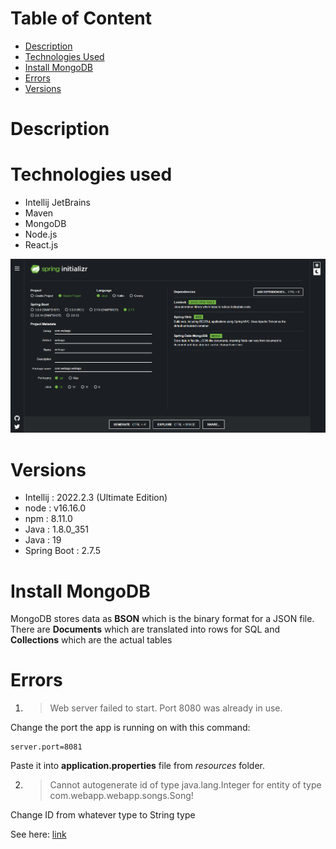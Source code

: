 # Table of Content

- [Description](#description)
- [Technologies Used](#technologies-used)
- [Install MongoDB](#install-mongodb)
- [Errors](#errors)
- [Versions](#versions)

# Description

# Technologies used

- Intellij JetBrains
- Maven
- MongoDB
- Node.js
- React.js

![spring_initializr](media/spring_initializr.png)

# Versions

- Intellij : 2022.2.3 (Ultimate Edition)
- node : v16.16.0
- npm : 8.11.0
- Java : 1.8.0_351
- Java : 19
- Spring Boot : 2.7.5

# Install MongoDB

MongoDB stores data as **BSON** which is the binary format for a JSON file.
There are **Documents** which are translated into rows for SQL and **Collections** which are the actual tables

# Errors

1. > Web server failed to start. Port 8080 was already in use.

Change the port the app is running on with this command:

```
server.port=8081
```

Paste it into **application.properties** file from *resources* folder.

2. > Cannot autogenerate id of type java.lang.Integer for entity of type com.webapp.webapp.songs.Song!

Change ID from whatever type to String type

See
here: [link](https://stackoverflow.com/questions/71351310/cannot-autogenerate-id-of-type-java-lang-long-for-entity-of-type-entity-mongod)
